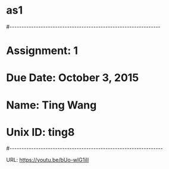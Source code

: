 # as1

#---------------------------------------------------------------
# Assignment:           1
# Due Date:             October 3, 2015
# Name:                 Ting Wang
# Unix ID:              ting8
#----------------------------------------------------------------

URL:
https://youtu.be/bUo-wIG1iII